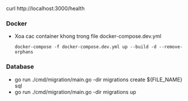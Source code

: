 curl http://localhost:3000/health

### Docker
- Xoa cac container khong trong file docker-compose.dev.yml
  ```
  docker-compose -f docker-compose.dev.yml up --build -d --remove-orphans 
  ```

### Database
- go run ./cmd/migration/main.go -dir migrations create ${FILE_NAME} sql
- go run ./cmd/migration/main.go -dir migrations up